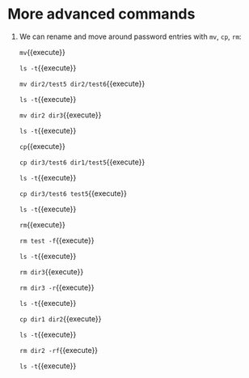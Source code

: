 # More advanced commands

1. We can rename and move around password entries with `mv`, `cp`,
   `rm`:
   
   `mv`{{execute}}
   
   `ls -t`{{execute}}
   
   `mv dir2/test5 dir2/test6`{{execute}}
   
   `ls -t`{{execute}}
   
   `mv dir2 dir3`{{execute}}
   
   `ls -t`{{execute}}
   
   `cp`{{execute}}
   
   `cp dir3/test6 dir1/test5`{{execute}}
   
   `ls -t`{{execute}}
   
   `cp dir3/test6 test5`{{execute}}
   
   `ls -t`{{execute}}
   
   `rm`{{execute}}
   
   `rm test -f`{{execute}}
   
   `ls -t`{{execute}}
   
   `rm dir3`{{execute}}
   
   `rm dir3 -r`{{execute}}
   
   `ls -t`{{execute}}
   
   `cp dir1 dir2`{{execute}}
   
   `ls -t`{{execute}}
   
   `rm dir2 -rf`{{execute}}
   
   `ls -t`{{execute}}
